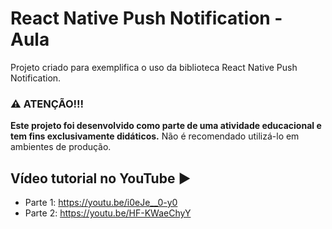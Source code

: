# React Native Push Notification - Aula
Projeto criado para exemplifica o uso da biblioteca React Native Push Notification.

### ⚠️ ATENÇÃO!!!
**Este projeto foi desenvolvido como parte de uma atividade educacional e tem fins exclusivamente didáticos.** Não é recomendado utilizá-lo em ambientes de produção.


## Vídeo tutorial no YouTube ▶️
- Parte 1: https://youtu.be/i0eJe__0-y0
- Parte 2: https://youtu.be/HF-KWaeChyY

